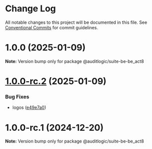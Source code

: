 # Change Log

All notable changes to this project will be documented in this file.
See [Conventional Commits](https://conventionalcommits.org) for commit guidelines.

# 1.0.0 (2025-01-09)

**Note:** Version bump only for package @auditlogic/suite-be-be_act8





# [1.0.0-rc.2](https://github.com/auditlogic/suite/compare/@auditlogic/suite-be-be_act8@1.0.0-rc.1...@auditlogic/suite-be-be_act8@1.0.0-rc.2) (2025-01-09)


### Bug Fixes

* logos ([e49e7a0](https://github.com/auditlogic/suite/commit/e49e7a02bf4796ad65ffe6748e4a155ad580ae87))





# 1.0.0-rc.1 (2024-12-20)

**Note:** Version bump only for package @auditlogic/suite-be-be_act8
